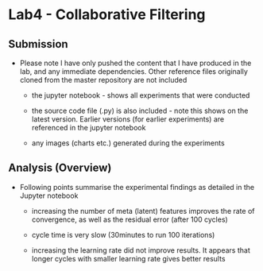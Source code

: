 # Lab4 - Collaborative Filtering


## Submission 
* Please note I have only pushed the content that I have produced in the lab, and any immediate dependencies.
Other reference files originally cloned from the master repository are not included

	* the jupyter notebook - shows all experiments that were conducted

	* the source code file (.py) is also included - note this shows on the latest version. Earlier versions (for earlier experiments) are referenced in the jupyter notebook

	* any images (charts etc.) generated during the experiments


## Analysis (Overview) 
* Following points summarise the experimental findings as detailed in the Jupyter notebook

	* increasing the number of meta (latent) features improves the rate of convergence, as well as the residual error (after 100 cycles)

	* cycle time is very slow (30minutes to run 100 iterations)

	* increasing the learning rate did not improve results. It appears that longer cycles with smaller learning rate gives better results





